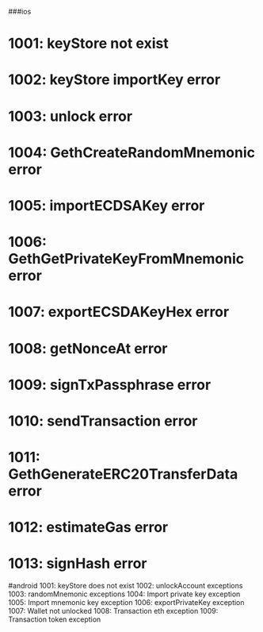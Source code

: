 ###ios
# 1001:  keyStore not exist
# 1002:  keyStore importKey error
# 1003:  unlock error
# 1004:  GethCreateRandomMnemonic error
# 1005:  importECDSAKey error
# 1006:  GethGetPrivateKeyFromMnemonic error
# 1007:  exportECSDAKeyHex error
# 1008:  getNonceAt error
# 1009:  signTxPassphrase error
# 1010:  sendTransaction error
# 1011:  GethGenerateERC20TransferData error
# 1012:  estimateGas error
# 1013:  signHash error


#android
1001:  keyStore does not exist
1002:  unlockAccount exceptions
1003:  randomMnemonic exceptions
1004:  Import private key exception
1005:  Import mnemonic key exception
1006:  exportPrivateKey exception
1007:  Wallet not unlocked
1008:  Transaction eth exception
1009:  Transaction token exception
